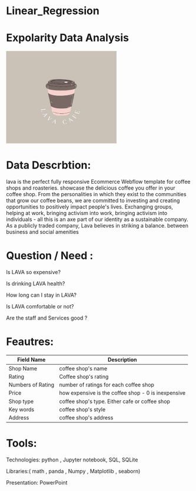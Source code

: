# Linear_Regression

# Expolarity Data Analysis

<img src="https://github.com/talbaiz/Expolarity-Data-Analysis/blob/main/image/LAVACafeLogo.jpeg" width="300" height="250" />

# Data Descrbtion:
lava is the perfect fully responsive Ecommerce Webflow template for coffee shops and roasteries. showcase the delicious coffee you offer in your coffee shop.
From the personalities in which they exist to the communities that grow our coffee beans, we are committed to investing and creating opportunities to positively impact people's lives. Exchanging groups, helping at work, bringing activism into work, bringing activism into individuals - all this is an axe part of our identity as a sustainable company. As a publicly traded company, Lava believes in striking a balance. between business and social amenities

# Question / Need :

Is LAVA so expensive?

Is drinking LAVA health?

How long can I stay in LAVA?

Is LAVA comfortable or not?

Are the staff and Services good ?


# Feautres:

| Field Name            | Description                                                                     |
|-----------------------|---------------------------------------------------------------------------------|
| Shop Name             | coffee shop's name                                                              |
| Rating                | Coffee shop's rating                                                            |
| Numbers of Rating     | number of ratings for each coffee shop                                          |
| Price                 | how expensive is the coffee shop - 0 is inexpensive                             |
| Shop type             | coffee shop's type. Either cafe or coffee shop                                  |
| Key words             | coffee shop's style                                                             |
| Address               | coffee shop's address                                                           |
                       



# Tools:

Technologies: python , Jupyter notebook, SQL, SQLite 

Libraries:( math , panda , Numpy , Matplotlib , seaborn) 

Presentation: PowerPoint
